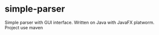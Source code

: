 # simple-parser
Simple parser with GUI interface.
Written on Java with JavaFX platworm.
Project use maven

